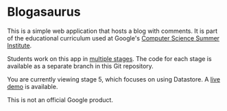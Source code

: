 # Blogasaurus

This is a simple web application that hosts a blog with comments. It is part of
the educational curriculum used at Google's [Computer Science Summer
Institute](https://edu.google.com/resources/programs/computer-science-summer-institute/).

Students work on this app in [multiple stages](INSTRUCTIONS.md). The code for
each stage is available as a separate branch in this Git repository.

You are currently viewing stage 5, which focuses on using Datastore. A [live
demo](https://google.github.io/cssi-blogasaurus/stage-3/index.html) is
available.

This is not an official Google product.
